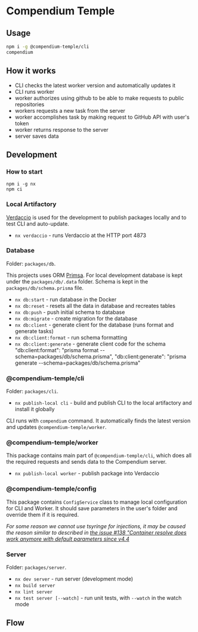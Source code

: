 # Compendium Temple

## Usage

```sh
npm i -g @compendium-temple/cli
compendium
```

## How it works

- CLI checks the latest worker version and automatically updates it
- CLI runs worker
- worker authorizes using github to be able to make requests to public repositories
- workers requests a new task from the server
- worker accomplishes task by making request to GitHub API with user's token
- worker returns response to the server
- server saves data

## Development

### How to start

```shell
npm i -g nx
npm ci
```

### Local Artifactory

[Verdaccio](https://verdaccio.org/docs/what-is-verdaccio) is used for the development to publish packages locally and to test CLI and auto-update.

- `nx verdaccio` - runs Verdaccio at the HTTP port 4873

### Database

Folder: `packages/db`.

This projects uses ORM [Primsa](https://www.prisma.io/docs/getting-started). For local development database is kept under the `packages/db/.data` folder. Schema is kept in the `packages/db/schema.prisma` file.

- `nx db:start` - run database in the Docker
- `nx db:reset` - resets all the data in database and recreates tables
- `nx db:push` - push initial schema to database
- `nx db:migrate` - create migration for the database
- `nx db:client` - generate client for the database (runs format and generate tasks)
- `nx db:client:format` - run schema formatting
- `nx db:client:generate` - generate client code for the schema
    "db:client:format": "prisma format --schema=packages/db/schema.prisma",
    "db:client:generate": "prisma generate --schema=packages/db/schema.prisma"

### @compendium-temple/cli

Folder: `packages/cli`.

- `nx publish-local cli` - build and publish CLI to the local artifactory and install it globally

CLI runs with `compendium` command. It automatically finds the latest version and updates `@compendium-temple/worker`.

### @compendium-temple/worker

This package contains main part of `@compendium-temple/cli`, which does all the required requests and sends data to the Compendium server.

- `nx publish-local worker` - publish package into Verdaccio

### @compendium-temple/config

This package contains `ConfigService` class to manage local configuration for CLI and Worker. It should save parameters in the user's folder and override them if it is required.

_For some reason we cannot use tsyringe for injections, it may be caused the reason similar to described in [the issue #138 "Container resolve does work anymore with default parameters since v4.4](https://github.com/microsoft/tsyringe/issues/138)_

### Server

Folder: `packages/server`.

- `nx dev server` - run server (development mode)
- `nx build server`
- `nx lint server`
- `nx test server [--watch]` - run unit tests, with `--watch` in the watch mode

## Flow


